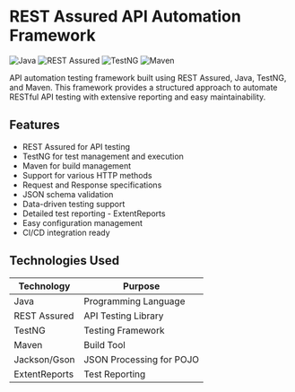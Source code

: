 # REST Assured API Automation Framework

![Java](https://img.shields.io/badge/Java-orange.svg)
![REST Assured](https://img.shields.io/badge/REST%20Assured-green.svg)
![TestNG](https://img.shields.io/badge/TestNG-red.svg)
![Maven](https://img.shields.io/badge/Maven-blue.svg)

API automation testing framework built using REST Assured, Java, TestNG, and Maven. This framework provides a structured approach to automate RESTful API testing with extensive reporting and easy maintainability.


## Features

- REST Assured for API testing
- TestNG for test management and execution
- Maven for build management
- Support for various HTTP methods 
- Request and Response specifications
- JSON schema validation
- Data-driven testing support
- Detailed test reporting - ExtentReports
- Easy configuration management
- CI/CD integration ready


## Technologies Used

| Technology | Purpose                 |
|------------|-------------------------|
| Java | Programming Language    |
| REST Assured | API Testing Library     |
| TestNG | Testing Framework       |
| Maven | Build Tool              |
| Jackson/Gson | JSON Processing for POJO |
| ExtentReports | Test Reporting |

